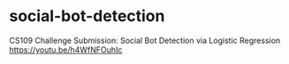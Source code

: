 # social-bot-detection
CS109 Challenge Submission: Social Bot Detection via Logistic Regression
https://youtu.be/h4WfNFOuhIc
